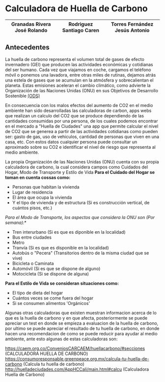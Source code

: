 # Calculadora de Huella de Carbono
| Granadas Rivera José Rolando |  Rodriguez Santiago Caren | Torres Fernández Jesús Antonio |
| ---------------------------- | ------------------------- | ------------------------------ |


## Antecedentes
La huella de carbono representa el volumen total de gases de efecto invernadero (GEI) que producen las actividades económicas y cotidianas del ser humano.
Cada vez que viajamos en coche, cargamos el teléfono móvil o ponemos una lavadora, entre otras miles de rutinas, dejamos atrás una estela de gases que se acumulan en la atmósfera y sobrecalientan el planeta. Estas emisiones aceleran el cambio climático, como advierte la Organización de las Naciones Unidas (ONU) en sus Objetivos de Desarrollo Sostenible [(ODS)](https://www.iberdrola.com/sostenibilidad/comprometidos-objetivos-desarrollo-sostenible)

En consecuencia con los malos efectos del aumento de CO2 en el medio ambiente han sido desarrolladas las calculadoras de carbon, apps webs que realizan un calculo del CO2 que se produce dependiendo de las cantidades consumidas por una persona, de los cuales podemos encontrar en el mercado a "Huella de Ciudades" una app que permite calcular el nivel de CO2 que se generea a partir de las actividades cotidianas como pueden ser: gasto de gas, uso de vehiculos, cantidad de personas que viven en una casa, etc. Con estos datos cualquier persona puede consultar un aproximado sobre su CO2 e identificar el nivel de riesgo que representa al medio ambiente.

La propia Organización de las Naciones Unidas (ONU) cuenta con su propia calculadora de carbono, la cual considera campos como Cuidados del Hogar, Modo de Transporte y Estilo de Vida
**Para el Cuidado del Hogar se toman en cuenta cossas como:**
- Personas que habitan la vivienda
- Lugar de residencia 
- El área que ocupa la vivienda
- Y el tipo de vivienda y de estructura (Si es construcción vertical, de cuántos pisos, etc.)

*Para el Modo de Transporte, los aspectos que considera la ONU son (Por semana):**
- Tren interurbano (Si es que es diponible en la localidad)
- Bus entre ciudades
- Metro
- Tranvía (Si es que es disponible en la localidad)
- Autobús o "Pecera" (Transitorios dentro de la misma ciudad que se vive)
- Bicicleta o Caminata
- Automóvil (Si es que se dispone de alguno)
- Motocicleta (Si se dispone de alguna)

**Para el Estilo de Vida se consideran situaciones como:**
- El tipo de dieta del hogar
- Cuántos veces se come fuera del hogar
- Si se consumen alimentos 'Orgánicos'

Algunas otras calculadoras que existen muestran informacion acerca de lo que es la huella de carbono y en que afecta, posteriormente se puede apreciar un test en donde se empieza a evaluacion de la huella de carbono, por ultimo se puede apreciar el resultado de tu huella de carbono, en donde hacen una recomendacion de como se puede reducir para ayudar al medio ambiente, ante esto algunas de estas calculadoras son:

https://caem.org.co/ConveniosCARCAEM/huellacarbono/#secciones (CALCULADORA HUELLA DE CARBONO)
https://consumoresponsable.greenpeace.org.mx/calcula-tu-huella-de-carbono (Calcula tu huella de carbono)
http://huelladeciudades.com/AppHCCali/main.html#calcu (Calculadora Huella de Carbono)
